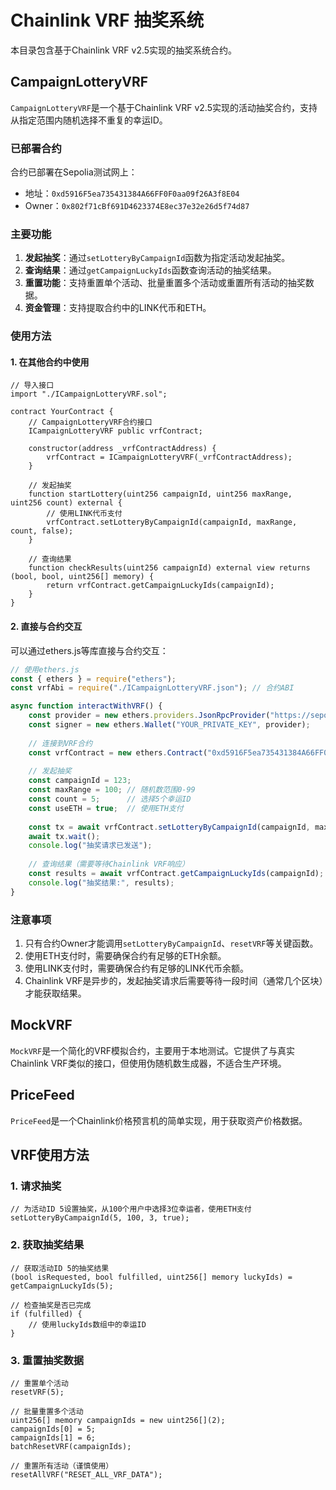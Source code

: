 # Chainlink VRF 抽奖系统

本目录包含基于Chainlink VRF v2.5实现的抽奖系统合约。

## CampaignLotteryVRF

`CampaignLotteryVRF`是一个基于Chainlink VRF v2.5实现的活动抽奖合约，支持从指定范围内随机选择不重复的幸运ID。

### 已部署合约

合约已部署在Sepolia测试网上：
- 地址：`0xd5916F5ea735431384A66FF0F0aa09f26A3f8E04`
- Owner：`0x802f71cBf691D4623374E8ec37e32e26d5f74d87`

### 主要功能

1. **发起抽奖**：通过`setLotteryByCampaignId`函数为指定活动发起抽奖。
2. **查询结果**：通过`getCampaignLuckyIds`函数查询活动的抽奖结果。
3. **重置功能**：支持重置单个活动、批量重置多个活动或重置所有活动的抽奖数据。
4. **资金管理**：支持提取合约中的LINK代币和ETH。

### 使用方法

#### 1. 在其他合约中使用

```solidity
// 导入接口
import "./ICampaignLotteryVRF.sol";

contract YourContract {
    // CampaignLotteryVRF合约接口
    ICampaignLotteryVRF public vrfContract;
    
    constructor(address _vrfContractAddress) {
        vrfContract = ICampaignLotteryVRF(_vrfContractAddress);
    }
    
    // 发起抽奖
    function startLottery(uint256 campaignId, uint256 maxRange, uint256 count) external {
        // 使用LINK代币支付
        vrfContract.setLotteryByCampaignId(campaignId, maxRange, count, false);
    }
    
    // 查询结果
    function checkResults(uint256 campaignId) external view returns (bool, bool, uint256[] memory) {
        return vrfContract.getCampaignLuckyIds(campaignId);
    }
}
```

#### 2. 直接与合约交互

可以通过ethers.js等库直接与合约交互：

```javascript
// 使用ethers.js
const { ethers } = require("ethers");
const vrfAbi = require("./ICampaignLotteryVRF.json"); // 合约ABI

async function interactWithVRF() {
    const provider = new ethers.providers.JsonRpcProvider("https://sepolia.infura.io/v3/YOUR_INFURA_KEY");
    const signer = new ethers.Wallet("YOUR_PRIVATE_KEY", provider);
    
    // 连接到VRF合约
    const vrfContract = new ethers.Contract("0xd5916F5ea735431384A66FF0F0aa09f26A3f8E04", vrfAbi, signer);
    
    // 发起抽奖
    const campaignId = 123;
    const maxRange = 100; // 随机数范围0-99
    const count = 5;      // 选择5个幸运ID
    const useETH = true;  // 使用ETH支付
    
    const tx = await vrfContract.setLotteryByCampaignId(campaignId, maxRange, count, useETH);
    await tx.wait();
    console.log("抽奖请求已发送");
    
    // 查询结果（需要等待Chainlink VRF响应）
    const results = await vrfContract.getCampaignLuckyIds(campaignId);
    console.log("抽奖结果:", results);
}
```

### 注意事项

1. 只有合约Owner才能调用`setLotteryByCampaignId`、`resetVRF`等关键函数。
2. 使用ETH支付时，需要确保合约有足够的ETH余额。
3. 使用LINK支付时，需要确保合约有足够的LINK代币余额。
4. Chainlink VRF是异步的，发起抽奖请求后需要等待一段时间（通常几个区块）才能获取结果。

## MockVRF

`MockVRF`是一个简化的VRF模拟合约，主要用于本地测试。它提供了与真实Chainlink VRF类似的接口，但使用伪随机数生成器，不适合生产环境。

## PriceFeed

`PriceFeed`是一个Chainlink价格预言机的简单实现，用于获取资产价格数据。

## VRF使用方法

### 1. 请求抽奖

```solidity
// 为活动ID 5设置抽奖，从100个用户中选择3位幸运者，使用ETH支付
setLotteryByCampaignId(5, 100, 3, true);
```

### 2. 获取抽奖结果

```solidity
// 获取活动ID 5的抽奖结果
(bool isRequested, bool fulfilled, uint256[] memory luckyIds) = getCampaignLuckyIds(5);

// 检查抽奖是否已完成
if (fulfilled) {
    // 使用luckyIds数组中的幸运ID
}
```

### 3. 重置抽奖数据

```solidity
// 重置单个活动
resetVRF(5);

// 批量重置多个活动
uint256[] memory campaignIds = new uint256[](2);
campaignIds[0] = 5;
campaignIds[1] = 6;
batchResetVRF(campaignIds);

// 重置所有活动（谨慎使用）
resetAllVRF("RESET_ALL_VRF_DATA");
```